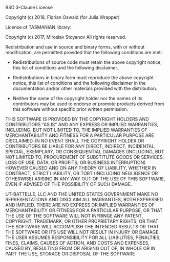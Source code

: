 BSD 3-Clause License


Copyright (c) 2018, Florian Oswald (for Julia Wrapper)

License of TASMANIAN library:

Copyright (c) 2017, Miroslav Stoyanov
All rights reserved.

Redistribution and use in source and binary forms, with or without
modification, are permitted provided that the following conditions are met:

* Redistributions of source code must retain the above copyright notice, this
  list of conditions and the following disclaimer.

* Redistributions in binary form must reproduce the above copyright notice,
  this list of conditions and the following disclaimer in the documentation
  and/or other materials provided with the distribution.

* Neither the name of the copyright holder nor the names of its
  contributors may be used to endorse or promote products derived from
  this software without specific prior written permission.

THIS SOFTWARE IS PROVIDED BY THE COPYRIGHT HOLDERS AND CONTRIBUTORS "AS IS"
AND ANY EXPRESS OR IMPLIED WARRANTIES, INCLUDING, BUT NOT LIMITED TO, THE
IMPLIED WARRANTIES OF MERCHANTABILITY AND FITNESS FOR A PARTICULAR PURPOSE ARE
DISCLAIMED. IN NO EVENT SHALL THE COPYRIGHT HOLDER OR CONTRIBUTORS BE LIABLE
FOR ANY DIRECT, INDIRECT, INCIDENTAL, SPECIAL, EXEMPLARY, OR CONSEQUENTIAL
DAMAGES (INCLUDING, BUT NOT LIMITED TO, PROCUREMENT OF SUBSTITUTE GOODS OR
SERVICES; LOSS OF USE, DATA, OR PROFITS; OR BUSINESS INTERRUPTION) HOWEVER
CAUSED AND ON ANY THEORY OF LIABILITY, WHETHER IN CONTRACT, STRICT LIABILITY,
OR TORT (INCLUDING NEGLIGENCE OR OTHERWISE) ARISING IN ANY WAY OUT OF THE USE
OF THIS SOFTWARE, EVEN IF ADVISED OF THE POSSIBILITY OF SUCH DAMAGE.

UT-BATTELLE, LLC AND THE UNITED STATES GOVERNMENT MAKE NO REPRESENTATIONS 
AND DISCLAIM ALL WARRANTIES, BOTH EXPRESSED AND IMPLIED. THERE ARE NO EXPRESS 
OR IMPLIED WARRANTIES OF MERCHANTABILITY OR FITNESS FOR A PARTICULAR PURPOSE, 
OR THAT THE USE OF THE SOFTWARE WILL NOT INFRINGE ANY PATENT, COPYRIGHT, 
TRADEMARK, OR OTHER PROPRIETARY RIGHTS, OR THAT THE SOFTWARE WILL ACCOMPLISH 
THE INTENDED RESULTS OR THAT THE SOFTWARE OR ITS USE WILL NOT RESULT IN INJURY
OR DAMAGE. THE USER ASSUMES RESPONSIBILITY FOR ALL LIABILITIES, PENALTIES, 
FINES, CLAIMS, CAUSES OF ACTION, AND COSTS AND EXPENSES, CAUSED BY, RESULTING 
FROM OR ARISING OUT OF, IN WHOLE OR IN PART THE USE, STORAGE OR DISPOSAL 
OF THE SOFTWARE
